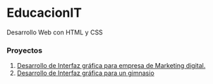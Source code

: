 # EducacionIT
Desarrollo Web con HTML y CSS
### Proyectos

1. [Desarrollo de Interfaz gráfica para empresa de Marketing digital.](https://github.com/lucasfcamacho/EducacionIT/tree/main/Proyecto%201 "Desarrollo de Interfaz gráfica para empresa de Marketing digital")
2. [Desarrollo de Interfaz gráfica para un gimnasio](https://github.com/lucasfcamacho/EducacionIT/tree/main/Proyecto%202)
